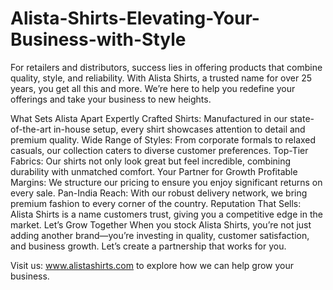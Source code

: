 # Alista-Shirts-Elevating-Your-Business-with-Style
For retailers and distributors, success lies in offering products that combine quality, style, and reliability. With Alista Shirts, a trusted name for over 25 years, you get all this and more. We’re here to help you redefine your offerings and take your business to new heights.

What Sets Alista Apart
Expertly Crafted Shirts: Manufactured in our state-of-the-art in-house setup, every shirt showcases attention to detail and premium quality.
Wide Range of Styles: From corporate formals to relaxed casuals, our collection caters to diverse customer preferences.
Top-Tier Fabrics: Our shirts not only look great but feel incredible, combining durability with unmatched comfort.
Your Partner for Growth
Profitable Margins: We structure our pricing to ensure you enjoy significant returns on every sale.
Pan-India Reach: With our robust delivery network, we bring premium fashion to every corner of the country.
Reputation That Sells: Alista Shirts is a name customers trust, giving you a competitive edge in the market.
Let’s Grow Together
When you stock Alista Shirts, you’re not just adding another brand—you’re investing in quality, customer satisfaction, and business growth. Let’s create a partnership that works for you.

Visit us: www.alistashirts.com to explore how we can help grow your business.
